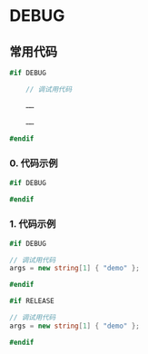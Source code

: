 # DEBUG

## 常用代码

```c#
#if DEBUG

    // 调试用代码

    ……

    ……

#endif
```

### 0. 代码示例

```c#
#if DEBUG

#endif
```

### 1. 代码示例

```c#
#if DEBUG

// 调试用代码
args = new string[1] { "demo" };

#endif

#if RELEASE

// 调试用代码
args = new string[1] { "demo" };

#endif
```

